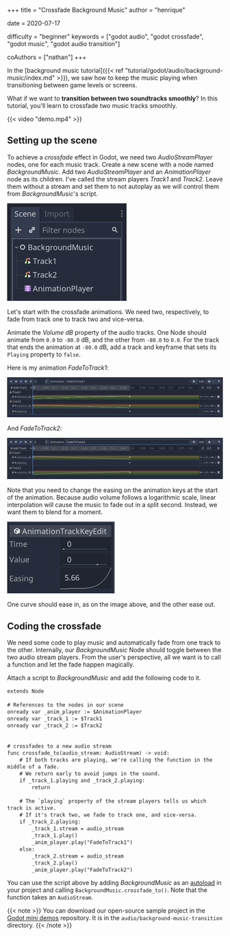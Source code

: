 +++
title = "Crossfade Background Music"
author = "henrique"

date = 2020-07-17

difficulty = "beginner"
keywords = ["godot audio", "godot crossfade", "godot music", "godot audio transition"]

coAuthors = ["nathan"]
+++


In the [background music tutorial]({{< ref "tutorial/godot/audio/background-music/index.md" >}}), we saw how to keep the music playing when transitioning between game levels or screens. 

What if we want to **transition between two soundtracks smoothly**? In this tutorial, you'll learn to crossfade two music tracks smoothly.

{{< video "demo.mp4" >}}

## Setting up the scene

To achieve a _crossfade_ effect in Godot, we need two _AudioStreamPlayer_ nodes, one for each music track. Create a new scene with a node named _BackgroundMusic_. Add two _AudioStreamPlayer_ and an _AnimationPlayer_ node as its children. I've called the stream players _Track1_ and _Track2_. Leave them without a stream and set them to not autoplay as we will control them from _BackgroundMusic_'s script.

![Crossfade background music scene structure](01.crossfade-scene-tree.png)


Let's start with the crossfade animations. We need two, respectively, to fade from track one to track two and vice-versa.

Animate the _Volume dB_ property of the audio tracks. One Node should animate from `0.0` to `-80.0` dB, and the other from `-80.0` to `0.0`. For the track that ends the animation at `-80.0` dB, add a track and keyframe that sets its `Playing` property to `false`.

Here is my animation _FadeToTrack1_:

![Animation fading from track two to track one](02.fade-to-track-1.png)

And _FadeToTrack2_:

![Animation fading from track one to track two](03.fade-to-track-2.png)

Note that you need to change the easing on the animation keys at the start of the animation. Because audio volume follows a logarithmic scale, linear interpolation will cause the music to fade out in a split second. Instead, we want them to blend for a moment.

![Using a non-linear audio easing](04.audio-interpolation.png)

One curve should ease in, as on the image above, and the other ease out.


## Coding the crossfade

We need some code to play music and automatically fade from one track to the other. Internally, our _BackgroundMusic_ Node should toggle between the two audio stream players. From the user's perspective, all we want is to call a function and let the fade happen magically.

Attach a script to _BackgroundMusic_ and add the following code to it.

```gdscript
extends Node

# References to the nodes in our scene
onready var _anim_player := $AnimationPlayer
onready var _track_1 := $Track1
onready var _track_2 := $Track2


# crossfades to a new audio stream
func crossfade_to(audio_stream: AudioStream) -> void:
	# If both tracks are playing, we're calling the function in the middle of a fade.
	# We return early to avoid jumps in the sound.
	if _track_1.playing and _track_2.playing:
		return

	# The `playing` property of the stream players tells us which track is active. 
	# If it's track two, we fade to track one, and vice-versa.
	if _track_2.playing:
		_track_1.stream = audio_stream
		_track_1.play()
		_anim_player.play("FadeToTrack1")
	else:
		_track_2.stream = audio_stream
		_track_2.play()
		_anim_player.play("FadeToTrack2")
```

You can use the script above by adding _BackgroundMusic_ as an [autoload](https://docs.godotengine.org/en/stable/getting_started/step_by_step/singletons_autoload.html) in your project and calling `BackgroundMusic.crossfade_to()`. Note that the function takes an `AudioStream`.

{{< note >}}
You can download our open-source sample project in the [Godot mini demos](https://github.com/GDQuest/godot-mini-tuts-demos) repository. It is in the `audio/background-music-transition` directory.
{{< /note >}}

